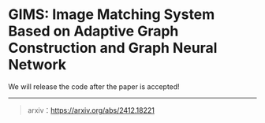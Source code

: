 # GIMS: Image Matching System Based on Adaptive Graph Construction and Graph Neural Network

We will release the code after the paper is accepted!

---

> arxiv：https://arxiv.org/abs/2412.18221
